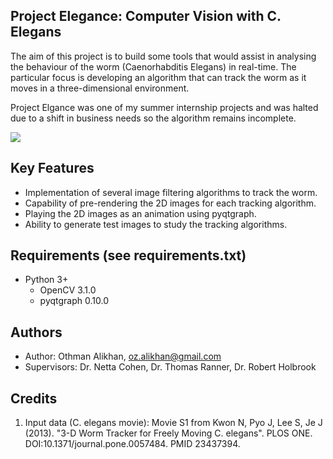 ## Project Elegance: Computer Vision with C. Elegans
The aim of this project is to build some tools that would assist in analysing
the behaviour of the worm (Caenorhabditis Elegans) in real-time. The particular
focus is developing an algorithm that can track the worm as it moves in a
three-dimensional environment.

Project Elgance was one of my summer internship projects and was halted due to
a shift in business needs so the algorithm remains incomplete.

![](data/video/tracker.gif)


## Key Features
* Implementation of several image filtering algorithms to track the worm.
* Capability of pre-rendering the 2D images for each tracking algorithm.
* Playing the 2D images as an animation using pyqtgraph.
* Ability to generate test images to study the tracking algorithms.


## Requirements (see requirements.txt)
* Python 3+
  * OpenCV 3.1.0
  * pyqtgraph  0.10.0


## Authors
* Author: Othman Alikhan, oz.alikhan@gmail.com
* Supervisors: Dr. Netta Cohen, Dr. Thomas Ranner, Dr. Robert Holbrook


## Credits
1. Input data (C. elegans movie):
    Movie S1 from Kwon N, Pyo J, Lee S, Je J (2013). "3-D Worm Tracker for
    Freely Moving C. elegans". PLOS ONE. DOI:10.1371/journal.pone.0057484.
    PMID 23437394.
